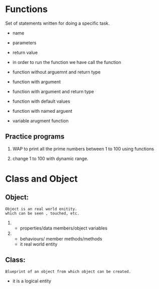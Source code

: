 # Functions

Set of statements written for doing a specific task.

- name
- parameters
- return value

- in order to run the function we have call the function

- function without arguemnt and return type

- function with argument
- function with argument and return type
- function with default values

- function with named arguent
- variable arugment function

## Practice programs

1. WAP to print all the prime numbers between 1 to 100 using functions

2. change 1 to 100 with dynamic range.

# Class and Object

## Object:

    Object is an real world enitity.
    which can be seen , touched, etc.

1. - properties/data members/object variables
2. - behaviours/ member methods/methods
   - it real world entity

## Class:

    Blueprint of an object from which object can be created.

- it is a logical entity
